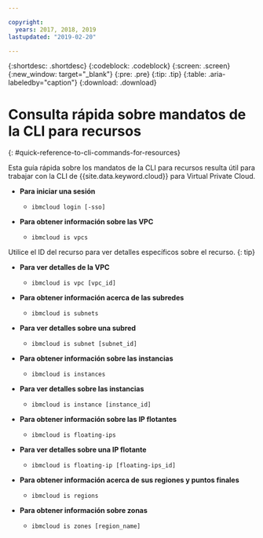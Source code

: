 ```yaml
---

copyright:
  years: 2017, 2018, 2019
lastupdated: "2019-02-20"

---
```


{:shortdesc: .shortdesc}
{:codeblock: .codeblock}
{:screen: .screen}
{:new_window: target="_blank"}
{:pre: .pre}
{:tip: .tip}
{:table: .aria-labeledby="caption"}
{:download: .download}

# Consulta rápida sobre mandatos de la CLI para recursos
{: #quick-reference-to-cli-commands-for-resources}

Esta guía rápida sobre los mandatos de la CLI para recursos resulta útil para trabajar con la CLI de {{site.data.keyword.cloud}} para Virtual Private Cloud.

* **Para iniciar una sesión**

  * `ibmcloud login [-sso]`

* **Para obtener información sobre las VPC**

  * `ibmcloud is vpcs`
  
Utilice el ID del recurso para ver detalles específicos sobre el recurso.
{: tip}

* **Para ver detalles de la VPC** 

  * `ibmcloud is vpc [vpc_id]` 

* **Para obtener información acerca de las subredes** 

  * `ibmcloud is subnets`

* **Para ver detalles sobre una subred**

  * `ibmcloud is subnet [subnet_id]`

* **Para obtener información sobre las instancias**

  * `ibmcloud is instances` 

* **Para ver detalles sobre las instancias** 

  * `ibmcloud is instance [instance_id]`

* **Para obtener información sobre las IP flotantes** 

  * `ibmcloud is floating-ips`  

* **Para ver detalles sobre una IP flotante**

  * `ibmcloud is floating-ip [floating-ips_id]`

* **Para obtener información acerca de sus regiones y puntos finales**

  * `ibmcloud is regions`

* **Para obtener información sobre zonas** 

  * `ibmcloud is zones [region_name]`

